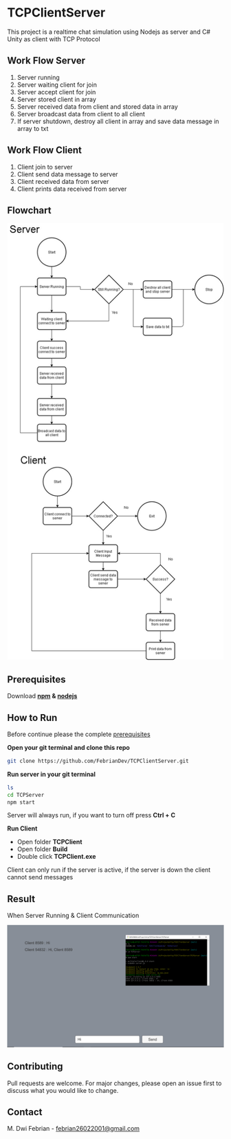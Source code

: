 # TCPClientServer
This project is a realtime chat simulation using Nodejs as server and C# Unity as client with TCP Protocol

## Work Flow Server
1. Server running
2. Server waiting client for join
3. Server accept client for join
4. Server stored client in array
5. Server received data from client and stored data in array
6. Server broadcast data from client to all client
7. If server shutdown, destroy all client in array and save data message in array to txt

## Work Flow Client
1. Client join to server
2. Client send data message to server
3. Client received data from server
4. Client prints data received from server

## Flowchart
![Flowchart](https://github.com/FebrianDev/TCPClientServer/blob/main/Flowchart2.jpg)

## Prerequisites
Download **[npm](https://www.npmjs.com/package/download) & [nodejs](https://nodejs.dev/download)**

## How to Run

Before continue please the complete [prerequisites](#prerequisites)

**Open your git terminal and clone this repo**

 ```bash
git clone https://github.com/FebrianDev/TCPClientServer.git
```
**Run server in your git terminal**
```bash
ls
cd TCPServer
npm start
```
Server will always run, if you want to turn off press **Ctrl + C**

**Run Client**
* Open folder **TCPClient**
* Open folder **Build**
* Double click **TCPClient.exe**

Client can only run if the server is active, if the server is down the client cannot send messages

## Result
When Server Running & Client Communication

![result](https://raw.githubusercontent.com/FebrianDev/TCPClientServer/main/result.png)

## Contributing
Pull requests are welcome. For major changes, please open an issue first to discuss what you would like to change.

## Contact
M. Dwi Febrian - febrian26022001@gmail.com


